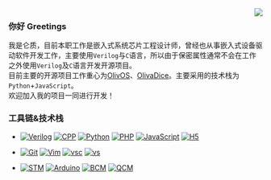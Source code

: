 <a href="#">
<img align="right" src="https://github-readme-stats.vercel.app/api?username=lunzhiPenxil&theme=nord">
</a>

### 你好 Greetings
我是仑质，目前本职工作是嵌入式系统芯片工程设计师，曾经也从事嵌入式设备驱动软件开发工作，主要使用`Verilog`与`C`语言，所以由于保密属性通常不会在工作之外使用`Verilog`及`C`语言开发开源项目。  
目前主要的开源项目工作重心为[OlivOS](https://github.com/OlivOS-Team/OlivOS)、[OlivaDice](https://github.com/OlivOS-Team/OlivaDiceCore)。主要采用的技术栈为`Python`+`JavaScript`。  
欢迎加入我的项目一同进行开发！

### 工具链&技术栈
  - [![Verilog](https://img.shields.io/badge/-Verilog-77B901?style=flat-square)](http://www.cplusplus.com/)  [![CPP](https://img.shields.io/badge/-C++-00599C?style=flat-square&logo=C%2B%2B&logoColor=white)](http://www.cplusplus.com/)  [![Python](https://img.shields.io/badge/-Python-3776AB?style=flat-square&logo=Python&logoColor=white)](https://www.python.org/)  [![PHP](https://img.shields.io/badge/-PHP-777BB4?style=flat-square&logo=PHP&logoColor=white)](https://www.php.net/)  [![JavaScript](https://img.shields.io/badge/-JavaScript-F7DF1E?style=flat-square&logo=JavaScript&logoColor=white)](https://www.javascript.com/)  [![H5](https://img.shields.io/badge/-HTML5-E34F26?style=flat-square&logo=HTML5&logoColor=white)](http://www.w3.org/TR/html5/)

  - [![Git](https://img.shields.io/badge/-Git-f05032?style=flat-square&logo=git&logoColor=white)](https://git-scm.com/)  [![Vim](https://img.shields.io/badge/-Vim-019733?style=flat-square&logo=Vim&logoColor=white)](https://www.vim.org/)  [![vsc](https://img.shields.io/badge/-Visual%20Studio%20Code-007ACC?style=flat-square&logo=Visual%20Studio%20Code&logoColor=white)](https://code.visualstudio.com/)  [![vs](https://img.shields.io/badge/-Visual%20Studio-5C2D91?style=flat-square&logo=Visual%20Studio&logoColor=white)](https://visualstudio.microsoft.com/)

  - [![STM](https://img.shields.io/badge/STM32-03234B?style=flat-square&logo=STMicroelectronics&logoColor=fff)](https://www.st.com/)  [![Arduino](https://img.shields.io/badge/Arduino-00979D?style=flat-square&logo=Arduino&logoColor=fff)](https://www.arduino.cc/)  [![BCM](https://img.shields.io/badge/BCM-CC092F?style=flat-square&logo=Broadcom&logoColor=fff)](https://www.broadcom.com/)  [![QCM](https://img.shields.io/badge/Qualcomm-3253DC?style=flat-square&logo=Qualcomm&logoColor=fff)](https://www.qualcomm.com/)
